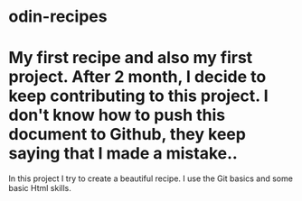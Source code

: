 # odin-recipes
My first recipe and also my first project.
After 2 month, I decide to keep contributing to this project. 
I don't know how to push this document to Github, they keep saying that I made a mistake..
=======
In this project I try to create a beautiful recipe. I use the Git basics and some basic Html skills. 

